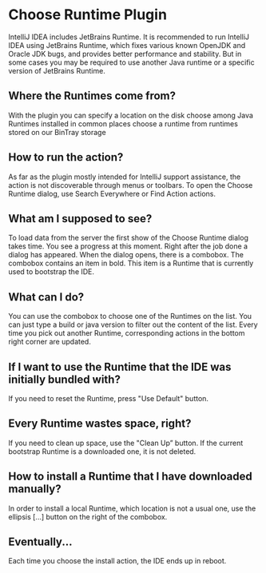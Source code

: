 # Choose Runtime Plugin

IntelliJ IDEA includes JetBrains Runtime. It is recommended to run IntelliJ IDEA using JetBrains Runtime, which fixes various known OpenJDK and Oracle JDK bugs, and provides better performance and stability. But in some cases you may be required to use another Java runtime or a specific version of JetBrains Runtime.

## Where the Runtimes come from?

With the plugin you can
specify a location on the disk
choose among Java Runtimes installed in common places
choose a runtime from runtimes stored on our BinTray storage

## How to run the action?

As far as the plugin mostly intended for IntelliJ support assistance, the action is not discoverable through menus or toolbars. To open the Choose Runtime dialog, use Search Everywhere or Find Action actions.

## What am I supposed to see?

To load data from the server the first show of the Choose Runtime dialog takes time. You see a progress at this moment. Right after the job done a dialog has appeared. When the dialog opens, there is a combobox. The combobox contains an item in bold. This item is a Runtime that is currently used to bootstrap the IDE.

## What can I do?

You can use the combobox to choose one of the Runtimes on the list. You can just type a build or java version to filter out the content of the list. Every time you pick out another Runtime, corresponding actions in the bottom right corner are updated.

## If I want to use the Runtime that the IDE was initially bundled with?

If you need to reset the Runtime, press "Use Default" button.

## Every Runtime wastes space, right?

If you need to clean up space, use the "Clean Up” button. If the current bootstrap Runtime is a downloaded one, it is not deleted.

## How to install a Runtime that I have downloaded manually?

In order to install a local Runtime, which location is not a usual one, use the ellipsis [...] button on the right of the combobox.

## Eventually...

Each time you choose the install action, the IDE ends up in reboot.
